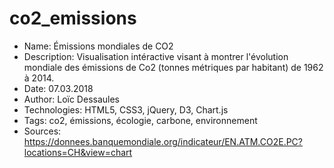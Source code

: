 # co2_emissions

 - Name: Émissions mondiales de CO2
 - Description: Visualisation intéractive visant à montrer l'évolution mondiale des émissions de Co2 (tonnes métriques par habitant) de 1962 à 2014.
 - Date: 07.03.2018
 - Author: Loïc Dessaules
 - Technologies: HTML5, CSS3, jQuery, D3, Chart.js
 - Tags: co2, émissions, écologie, carbone, environnement
 - Sources: https://donnees.banquemondiale.org/indicateur/EN.ATM.CO2E.PC?locations=CH&view=chart